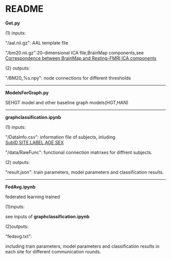 # README
 **Get.py**

(1) inputs:

"/aal.nii.gz": AAL template file

"/bm20.nii.gz":20-dimensional ICA file,BrainMap components,see [Correspondence between BrainMap and Resting-FMRI ICA components](https://www.fmrib.ox.ac.uk/datasets/brainmap+rsns/)

(2) outputs:

"/BM20_%s.npy": node connections  for different thresholds

---

 **ModelsForGraph.py**

SEHGT model and other baseline graph models(HGT,HAN)

---

**graphclassification.ipynb**

(1) inputs:

"/DataInfo.csv": information file of subjects, inluding <u>SubID,SITE,LABEL,AGE,SEX</u>

"/data/RawFunc": functional connection matrixes for diffrent subjects.

(2) outputs:

"result.json": train parameters, model parameters and classification results.

---

**FedAvg.ipynb**

federated learning trained

(1)inputs:

see inputs of **graphclassification.ipynb**

(2)outputs:

"fedavg.txt":

including  train parameters, model parameters and classification results in each site for different communication rounds.